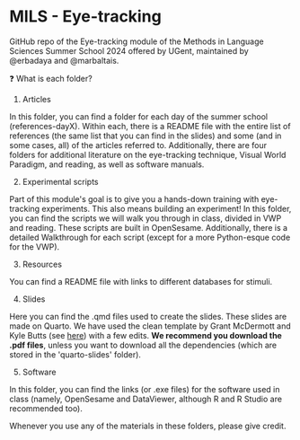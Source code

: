 # MILS - Eye-tracking
 
GitHub repo of the Eye-tracking module of the Methods in Language Sciences Summer School 2024 offered by UGent, maintained by @erbadaya and @marbaltais.

❓ What is each folder?

1. Articles

In this folder, you can find a folder for each day of the summer school (references-dayX). Within each, there is a README file with the entire list of references (the same list that you can find in the slides) and some (and in some cases, all) of the articles referred to. Additionally, there are four folders for additional literature on the eye-tracking technique,  Visual World Paradigm, and reading, as well as software manuals.

2. Experimental scripts

Part of this module's goal is to give you a hands-down training with eye-tracking experiments. This also means building an experiment! In this folder, you can find the scripts we will walk you through in class, divided in VWP and reading. These scripts are built in OpenSesame. Additionally, there is a detailed Walkthrough for each script (except for a more Python-esque code for the VWP).

3. Resources

You can find a README file with links to different databases for stimuli.

4. Slides

Here you can find the .qmd files used to create the slides. These slides are made on Quarto. We have used the clean template by Grant McDermott and Kyle Butts (see [here](https://github.com/grantmcdermott/quarto-revealjs-clean/tree/main)) with a few edits. **We recommend you download the .pdf files**, unless you want to download all the dependencies (which are stored in the 'quarto-slides' folder).

5. Software

In this folder, you can find the links (or .exe files) for the software used in class (namely, OpenSesame and DataViewer, although R and R Studio are recommended too). 


Whenever you use any of the materials in these folders, please give credit.
